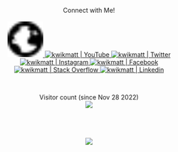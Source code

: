 

<p align="center">
  Connect with Me!<br><br>
  <a href="https://www.mattvandenberg.com">
    <img alt="website" width="80px" src="https://raw.githubusercontent.com/iconic/open-iconic/master/svg/globe.svg" />
  </a>
  <a href="https://www.youtube.com/@kwikmatt59">
    <img alt="kwikmatt | YouTube" width="80px" src="https://cdn.jsdelivr.net/npm/simple-icons@v3/icons/youtube.svg" />
  </a>
  <a href="https://twitter.com/kwikmatt">
    <img alt="kwikmatt | Twitter" width="80px" src="https://cdn.jsdelivr.net/npm/simple-icons@v3/icons/twitter.svg" />
  </a>
  <a href="https://www.instagram.com/kwikmatt/">
    <img alt="kwikmatt | Instagram" width="80px" src="https://cdn.jsdelivr.net/npm/simple-icons@v3/icons/instagram.svg" />
  </a>
  <a href="https://www.facebook.com/mv5903/">
    <img alt="kwikmatt | Facebook" width="80px" src="https://cdn.jsdelivr.net/npm/simple-icons@v3/icons/facebook.svg" />
  </a>
  <a href="https://stackoverflow.com/users/11936557/matthew-vandenberg">
    <img alt="kwikmatt | Stack Overflow" width="80px" src="https://cdn.jsdelivr.net/npm/simple-icons@v3/icons/stackoverflow.svg" />
  </a>
  <a href="https://www.linkedin.com/in/mv5903/">
    <img alt="kwikmatt | Linkedin" width="80px" src="https://cdn.jsdelivr.net/npm/simple-icons@v3/icons/linkedin.svg" />
  </a>
</p>

<br>
<p align="center"> 
  Visitor count (since Nov 28 2022)<br>
  <img src="https://profile-counter.glitch.me/mv5903/count.svg" />
</p>

<br>
<br>

<p align="center">
  <img align="center" src="https://github-readme-stats.vercel.app/api/top-langs/?username=mv5903&theme=dark&langs_count=8&layout=compact" />
</p>
